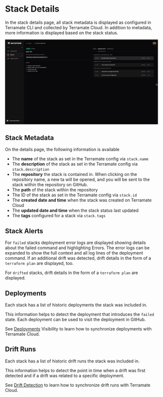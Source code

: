 # Stack Details

In the stack details page, all stack metadata is displayed as configured in Terramate CLI and collected by Terramate Cloud.
In addition to metadata, more information is displayed based on the stack status.

![Stack Details](../assets/stack-details.png "Terramate Cloud Stacks Details")

## Stack Metadata

On the details page, the following information is available

- The **name** of the stack as set in the Terramate config via `stack.name`
- The **description** of the stack as set in the Terramate config via `stack.description`
- The **repository** the stack is contained in. When clicking on the repository name, a new ta will be opened, and you will be sent to the stack within the repository on GitHub.
- The **path** of the stack within the repository
- The ID of the stack as set in the Terramate config via `stack.id`
- The **created date and time** when the stack was created on Terramate Cloud
- The **updated date and time** when the stack status last updated
- The **tags** configured for a stack via `stack.tags`

## Stack Alerts

For `failed` stacks deployment error logs are displayed showing details about the failed command and highlighting Errors. The error logs can be expanded to show the full context and all log lines of the deployment command. If an additional drift was detected, drift details in the form of a `terraform plan` are displayed, too.

For `drifted` stacks, drift details in the form of a `terraform plan` are displayed.

## Deployments

Each stack has a list of historic deployments the stack was included in.

This information helps to detect the deployment that introduces the `failed` state. Each deployment can be used to visit the deployment in GitHub.

See [Deployments](../deployments/sync.md) Visibility to learn how to synchronize deployments with Terramate Cloud.

## Drift Runs

Each stack has a list of historic drift runs the stack was included in.

This information helps to detect the point in time when a drift was first detected and if a drift was related to a specific deployment.

See [Drift Detection](../drifts/index.md) to learn how to synchronize drift runs with Terramate Cloud.
